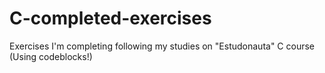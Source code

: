 # C-completed-exercises
Exercises I'm completing following my studies on "Estudonauta" C course
(Using codeblocks!)
